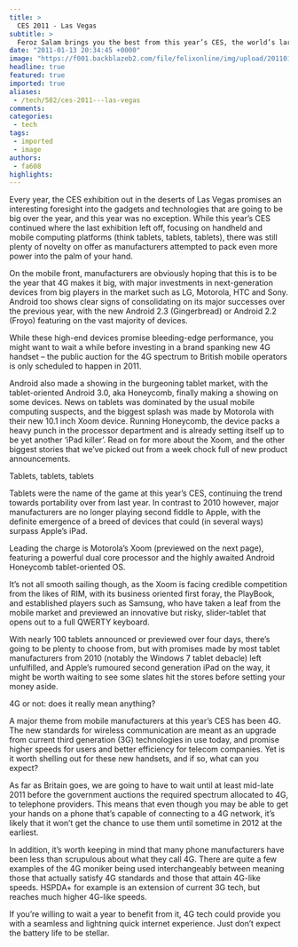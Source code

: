 ```yaml
---
title: >
  CES 2011 - Las Vegas
subtitle: >
  Feroz Salam brings you the best from this year’s CES, the world’s largest consumer electronics exhibition
date: "2011-01-13 20:34:45 +0000"
image: "https://f001.backblazeb2.com/file/felixonline/img/upload/201101132032-ks607-CES2011.jpg"
headline: true
featured: true
imported: true
aliases:
 - /tech/582/ces-2011---las-vegas
comments:
categories:
 - tech
tags:
 - imported
 - image
authors:
 - fa608
highlights:
---
```


Every year, the CES exhibition out in the deserts of Las Vegas promises an interesting foresight into the gadgets and technologies that are going to be big over the year, and this year was no exception. While this year’s CES continued where the last exhibition left off, focusing on handheld and mobile computing platforms (think tablets, tablets, tablets), there was still plenty of novelty on offer as manufacturers attempted to pack even more power into the palm of your hand.

On the mobile front, manufacturers are obviously hoping that this is to be the year that 4G makes it big, with major investments in next-generation devices from big players in the market such as LG, Motorola, HTC and Sony. Android too shows clear signs of consolidating on its major successes over the previous year, with the new Android 2.3 (Gingerbread) or Android 2.2 (Froyo) featuring on the vast majority of devices.

While these high-end devices promise bleeding-edge performance, you might want to wait a while before investing in a brand spanking new 4G handset – the public auction for the 4G spectrum to British mobile operators is only scheduled to happen in 2011.

Android also made a showing in the burgeoning tablet market, with the tablet-oriented Android 3.0, aka Honeycomb, finally making a showing on some devices. News on tablets was dominated by the usual mobile computing suspects, and the biggest splash was made by Motorola with their new 10.1 inch Xoom device. Running Honeycomb, the device packs a heavy punch in the processor department and is already setting itself up to be yet another ‘iPad killer’. Read on for more about the Xoom, and the other biggest stories that we’ve picked out from a week chock full of new product announcements.

Tablets, tablets, tablets

Tablets were the name of the game at this year’s CES, continuing the trend towards portability over from last year. In contrast to 2010 however, major manufacturers are no longer playing second fiddle to Apple, with the definite emergence of a breed of devices that could (in several ways) surpass Apple’s iPad.

Leading the charge is Motorola’s Xoom (previewed on the next page), featuring a powerful dual core processor and the highly awaited Android Honeycomb tablet-oriented OS.

It’s not all smooth sailing though, as the Xoom is facing credible competition from the likes of RIM, with its business oriented first foray, the PlayBook, and established players such as Samsung, who have taken a leaf from the mobile market and previewed an innovative but risky, slider-tablet that opens out to a full QWERTY keyboard.

With nearly 100 tablets announced or previewed over four days, there’s going to be plenty to choose from, but with promises made by most tablet manufacturers from 2010 (notably the Windows 7 tablet debacle) left unfulfilled, and Apple’s rumoured second generation iPad on the way, it might be worth waiting to see some slates hit the stores before setting your money aside.

4G or not: does it really mean anything?

A major theme from mobile manufacturers at this year’s CES has been 4G. The new standards for wireless communication are meant as an upgrade from current third generation (3G) technologies in use today, and promise higher speeds for users and better efficiency for telecom companies. Yet is it worth shelling out for these new handsets, and if so, what can you expect?

As far as Britain goes, we are going to have to wait until at least mid-late 2011 before the government auctions the required spectrum allocated to 4G, to telephone providers. This means that even though you may be able to get your hands on a phone that’s capable of connecting to a 4G network, it’s likely that it won’t get the chance to use them until sometime in 2012 at the earliest.

In addition, it’s worth keeping in mind that many phone manufacturers have been less than scrupulous about what they call 4G. There are quite a few examples of the 4G moniker being used interchangeably between meaning those that actually satisfy 4G standards and those that attain 4G-like speeds. HSPDA+ for example is an extension of current 3G tech, but reaches much higher 4G-like speeds.

If you’re willing to wait a year to benefit from it, 4G tech could provide you with a seamless and lightning quick internet experience. Just don’t expect the battery life to be stellar.
